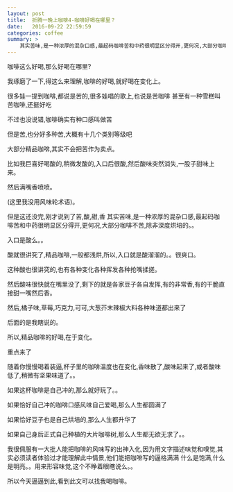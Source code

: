 ```yaml
---
layout: post
title:  折腾一晚上咖啡4-咖啡好喝在哪里？
date:   2016-09-22 22:59:59
categories: coffee
summary: >
    其实苦味,是一种浓厚的混杂口感,最起码咖啡苦和中药很明显区分得开,更何况,大部分咖啡不苦,除非深度烘培的。。
---
```


咖啡这么好喝,那么好喝在哪里?

我琢磨了一下,得这么来理解,咖啡的好喝,就好喝在变化上。

很多娃一提到咖啡,都说是苦的,很多娃唱的歌上,也说是苦咖啡
甚至有一种雪糕叫苦咖啡,还挺好吃

不过也没说错,咖啡确实有种口感叫做苦

但是苦,也分好多种苦,大概有十几个类别等级吧

大部分精品咖啡,其实不会把苦作为卖点。

比如我巨喜好喝酸的,稍微发酸的,入口后很酸,然后酸味突然消失,一股子甜味上来。

然后满嘴香喷喷。

(这里我没用风味轮术语)。

但是这还没完,刚才说到了苦,酸,甜,香
其实苦味,是一种浓厚的混杂口感,最起码咖啡苦和中药很明显区分得开,更何况,大部分咖啡不苦,除非深度烘培的。。

入口是酸么。。

酸就很讲究了,精品咖啡,一般都浅烘,所以,入口就是酸溜溜的。。很爽口。

这种酸也很讲究的,也有各种变化各种挥发各种抢嘴揉搓。

然后酸味很快就在嘴里没了,剩下的就是各家豆子各自发挥,有的非常香,有的干脆直接甜一嘴然后香。

然后,橘子味,草莓,巧克力,可可,大葱芥末辣椒大料各种味道都出来了

后面的是我瞎说的。

所以,精品咖啡的好喝,在于变化。

重点来了

随着你慢慢喝着装逼,杯子里的咖啡温度也在变化,香味散了,酸味起来了,或者酸味低了,稍微有坚果味道了。。

如果这杯咖啡是自己冲的,那么就好玩了。。

如果恰好自己冲的咖啡口感风味自己爱喝,那么人生都圆满了

如果恰好豆子也是自己烘培的,那么人生都升华了

如果自己身后正式自己种植的大片咖啡树,那么人生都无欲无求了。。


我很佩服有一大批人能把咖啡的风味写的出神入化,因为用文字描述味觉和嗅觉,其实必须读者体验过才能理解此中情景,他们能把咖啡写的逼格满满
什么是饱满,什么是明亮。。用来形容味觉,这个不睁着眼瞎说么。。

所以今天逼逼到此,看到此文可以找我喝咖啡。




















